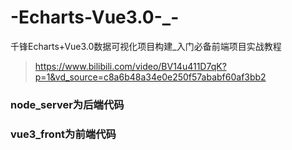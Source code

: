 # -Echarts-Vue3.0-_-
千锋Echarts+Vue3.0数据可视化项目构建_入门必备前端项目实战教程
> https://www.bilibili.com/video/BV14u411D7qK?p=1&vd_source=c8a6b48a34e0e250f57ababf60af3bb2
### node_server为后端代码
### vue3_front为前端代码

